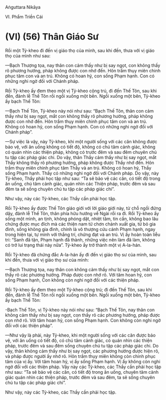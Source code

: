 Aṅguttara Nikāya

VI. Phẩm Triền Cái

# (VI) (56) Thân Giáo Sư

Rồi một Tỷ-kheo đi đến vị giáo thọ của mình, sau khi đến, thưa với vị giáo thọ của mình như sau:

—Bạch Thượng tọa, nay thân con cảm thấy như bị say ngọt, con không thấy rõ phương hướng, pháp không được con nhớ đến. Hôn trầm thụy miên chinh phục tâm con và an trú. Không có hoan hỷ, con sống Phạm hạnh. Con có những nghi ngờ đối với Chánh pháp.

Rồi Tỷ-kheo ấy đem theo một vị Tỷ-kheo cộng trú, đi đến Thế Tôn, sau khi đến, đảnh lễ Thế Tôn rồi ngồi xuống một bên. Ngồi xuống một bên, Tỷ-kheo ấy bạch Thế Tôn:

—Bạch Thế Tôn, Tỷ-kheo này nói như sau: “Bạch Thế Tôn, thân con cảm thấy như bị say ngọt, mắt con không thấy rõ phương hướng, pháp không được con nhớ đến. Hôn trầm thụy miên chinh phục tâm con và an trú. Không có hoan hỷ, con sống Phạm hạnh. Con có những nghi ngờ đối với Chánh pháp”.

—Sự việc là vậy, này Tỷ-kheo, khi một người sống với các căn không được bảo vệ, với ăn uống không có tiết độ, không có chú tâm cảnh giác, không có quán nhìn các thiện pháp, không có trước đêm và sau đêm chuyên chú tu tập các pháp giác chi. Do vậy, thân Thầy cảm thấy như bị say ngọt, mắt Thầy không thấy rõ phương hướng, pháp không được Thầy nhớ đến. Hôn trầm thụy miên chinh phục tâm Thầy và an trú. Không có hoan hỷ, Thầy sống Phạm hạnh. Thầy có những nghi ngờ đối với Chánh pháp. Do vậy, này Tỷ-kheo, Thầy phải học tập như sau: “Ta sẽ bảo vệ các căn, có tiết độ trong ăn uống, chú tâm cảnh giác, quán nhìn các Thiện pháp, trước đêm và sau đêm ta sẽ sống chuyên chú tu tập các pháp giác chi”.

Như vậy, này các Tỷ-kheo, các Thầy cần phải học tập.

Rồi Tỷ-kheo ấy được Thế Tôn giáo giới với lời giáo giới này, từ chỗ ngồi đứng dậy, đảnh lễ Thế Tôn, thân phía hữu hướng về Ngài rồi ra đi. Rồi Tỷ-kheo ấy sống một mình, an tịnh, không phóng dật, nhiệt tâm, tin cần, không bao lâu chứng được mục đích mà các thiện nam tử chơn chánh xuất gia, từ bỏ gia đình, sống không gia đình, chính là vô thượng cứu cánh Phạm hạnh, ngay trong hiện tại, tự mình với thắng trí, chứng đạt và an trú. Vị ấy hoàn toàn liễu tri: “Sanh đã tận, Phạm hạnh đã thành, những việc nên làm đã làm, không có trở lui trạng thái này nữa”. Tỷ-kheo ấy trở thành một vị A-la-hán.

Rồi Tỷ-kheo đã chứng đắc A-la-hán ấy đi đến vị giáo thọ sư của mình, sau khi đến, thưa với vị giáo thọ sư của mình:

—Bạch Thượng tọa, nay thân con không cảm thấy như bị say ngọt, mắt con thấy rõ các phương hướng. Pháp được con nhớ rõ. Với tâm hoan hỷ, con sống Phạm hạnh, Con không còn nghi ngờ đối với các thiện pháp.

Rồi Tỷ-kheo ấy đem theo một Tỷ-kheo cộng trú; đi đến Thế Tôn, sau khi đến, đảnh lễ Thế Tôn rồi ngồi xuống một bên. Ngồi xuống một bên, Tỷ-kheo ấy bạch Thế Tôn:

\-Bạch Thế Tôn, vị Tỷ-kheo này nói như sau: “Bạch Thế Tôn, nay thân con không cảm thấy như bị say ngọt, con thấy rõ các phương hướng, pháp được con nhớ rõ. Với tâm hoan hỷ, con sống Phạm hạnh. Con không còn nghi ngờ đối với các thiện pháp”.

—Như vậy là phải, này Tỷ-kheo, khi một người sống với các căn được bảo vệ, với ăn uống có tiết độ, có chú tâm cảnh giác, có quán nhìn các thiện pháp, trước đêm và sau đêm sống chuyên chú tu tập các pháp giác chi. Do vậy, thân không cảm thấy như bị say ngọt, các phương hướng được hiện rõ, và pháp được người ấy nhớ rõ. Hôn trầm thụy miên không còn chinh phục tâm của vị ấy. Với tâm hoan hỷ, vị ấy sống Phạm hạnh. Vị ấy không còn nghi ngờ đối với các thiện pháp. Vậy này các Tỷ-kheo, các Thầy cần phải học tập như sau: “Ta sẽ bảo vệ các căn, có tiết độ trong ăn uống, chuyên tâm cảnh giác quán nhìn các thiện pháp, trước đêm và sau đêm, ta sẽ sống chuyên chú tu tập các pháp giác chi”.

Như vậy, này các Tỷ-kheo, các Thầy cần phải học tập.

